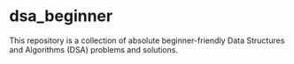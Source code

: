 # dsa_beginner
This repository is a collection of absolute beginner-friendly Data Structures and Algorithms (DSA) problems and solutions.
